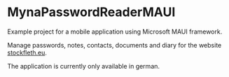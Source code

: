 # MynaPasswordReaderMAUI
Example project for a mobile application using Microsoft MAUI framework.

Manage passwords, notes, contacts, documents and diary for the website [stockfleth.eu](https://www.stockfleth.eu).

The application is currently only available in german.

